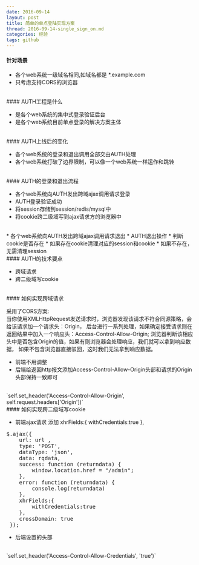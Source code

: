 ```yaml
---
date: 2016-09-14
layout: post
title: 简单的单点登陆实现方案
thread: 2016-09-14-single_sign_on.md
categories: 经验
tags: github
---
```



#### 针对场景

* 各个web系统一级域名相同,如域名都是 *.example.com
* 只考虑支持CORS的浏览器

</br>
#### AUTH工程是什么

* 是各个web系统的集中式登录验证后台
* 是各个web系统目前单点登录的解决方案主体

</br>
#### AUTH上线后的变化

* 各个web系统的登录和退出调用全部交由AUTH处理
* 各个web系统打破了边界限制，可以像一个web系统一样运作和跳转

</br>
#### AUTH的登录和退出流程

* 各个web系统向AUTH发出跨域ajax调用请求登录
* AUTH登录验证成功
 * 将session存储到session/redis/mysql中
 * 将cookie跨二级域写到ajax请求方的浏览器中
</br>
* 各个web系统向AUTH发出跨域ajax调用请求退出
* AUTH退出操作
 * 判断cookie是否存在
 * 如果存在cookie清理对应的session和cookie
 * 如果不存在，无需清理session

</br>
#### AUTH的技术要点

* 跨域请求
* 跨二级域写cookie

</br>
#### 如何实现跨域请求

采用了CORS方案:
</br>
当你使用XMLHttpRequest发送请求时，浏览器发现该请求不符合同源策略，会给该请求加一个请求头：Origin，
后台进行一系列处理，如果确定接受请求则在返回结果中加入一个响应头：Access-Control-Allow-Origin;
浏览器判断该相应头中是否包含Origin的值，如果有则浏览器会处理响应，我们就可以拿到响应数据，
如果不包含浏览器直接驳回，这时我们无法拿到响应数据。
</br>
* 前端不用调整
* 后端给返回http报文添加Access-Control-Allow-Origin头部和请求的Origin头部保持一致即可
</br>
  `self.set_header('Access-Control-Allow-Origin', self.request.headers['Origin'])`

</br>
#### 如何实现跨二级域写cookie

* 前端ajax请求
添加 xhrFields:{
        withCredentials:true
    },
<pre>
$.ajax({
    url: url ,
    type: 'POST',
    dataType: 'json',
    data: rqdata,
    success: function (returndata) {
        window.location.href = "/admin";
    },
    error: function (returndata) {
        console.log(returndata)
    },
    xhrFields:{
        withCredentials:true
    },
    crossDomain: true
 });
</pre>
* 后端设置的头部
</br>
   `self.set_header('Access-Control-Allow-Credentials', 'true')`





